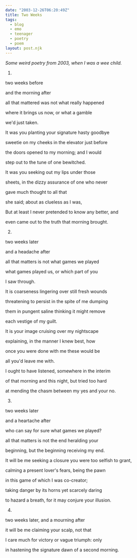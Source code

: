 ```yaml
---
date: "2003-12-26T06:20:49Z"
title: Two Weeks
tags:
  - blog
  - emo
  - teenager
  - poetry
  - poem
layout: post.njk
---
```


_Some weird poetry from 2003, when I was a wee child._

1.

two weeks before

and the morning after

all that mattered was not what really happened

where it brings us now, or what a gamble

we'd just taken.

It was you planting your signature hasty goodbye

sweetie on my cheeks in the elevator just before

the doors opened to my morning; and I would

step out to the tune of one bewitched.

It was you seeking out my lips under those

sheets, in the dizzy assurance of one who never

gave much thought to all that

she said; about as clueless as I was,

But at least I never pretended to know any better, and

even came out to the truth that morning brought.

2.

two weeks later

and a headache after

all that matters is not what games we played

what games played us, or which part of you

I saw through.

It is coarseness lingering over still fresh wounds

threatening to persist in the spite of me dumping

them in pungent saline thinking it might remove

each vestige of my guilt.

It is your image cruising over my nightscape

explaining, in the manner I knew best, how

once you were done with me these would be

all you'd leave me with.

I ought to have listened, somewhere in the interim

of that morning and this night, but tried too hard

at mending the chasm between my yes and your no.

3.

two weeks later

and a heartache after

who can say for sure what games we played?

all that matters is not the end heralding your

beginning, but the beginning receiving my end.

It will be me seeking a closure you were too selfish to grant,

calming a present lover's fears, being the pawn

in this game of which I was co-creator;

taking danger by its horns yet scarcely daring

to hazard a breath, for it may conjure your illusion.

4.

two weeks later, and a mourning after

it will be me claiming your scalp, not that

I care much for victory or vague triumph: only

in hastening the signature dawn of a second morning.
